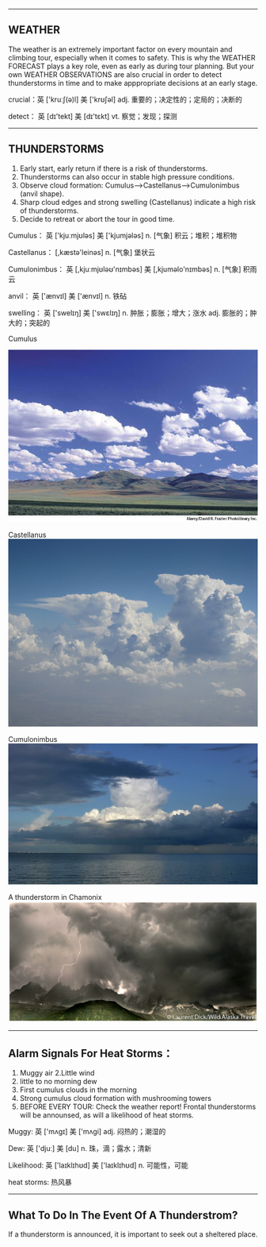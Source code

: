 --------------------------
WEATHER
--------------------------

The weather is an extremely important factor on every mountain and climbing tour, especially when it comes to safety. 
This is why the WEATHER FORECAST plays a key role, even as early as during tour planning. But your own WEATHER OBSERVATIONS 
are also crucial in order to detect thunderstorms in time and to make apppropriate decisions at an early stage.

crucial：英 ['kruːʃ(ə)l] 美 ['krʊʃəl] adj. 重要的；决定性的；定局的；决断的

detect： 英 [dɪ'tekt] 美 [dɪ'tɛkt] vt. 察觉；发现；探测

-----------------------------------------------------
THUNDERSTORMS
-----------------------------------------------------
1. Early start, early return if there is a risk of thunderstorms.
2. Thunderstorms can also occur in stable high pressure conditions.
3. Observe cloud formation: Cumulus-->Castellanus-->Cumulonimbus (anvil shape).
4. Sharp cloud edges and strong swelling (Castellanus) indicate a high risk of thunderstorms.
5. Decide to retreat or abort the tour in good time.

Cumulus： 英 ['kjuːmjʊləs] 美 ['kjumjələs] n. [气象] 积云；堆积；堆积物

Castellanus： [,kæstə'leinəs]  n. [气象] 堡状云

Cumulonimbus： 英 [,kjuːmjʊləʊ'nɪmbəs] 美 [,kjuməlo'nɪmbəs] n. [气象] 积雨云

anvil： 英 ['ænvɪl] 美 ['ænvɪl] n. 铁砧

swelling： 英 ['swelɪŋ] 美 ['swɛlɪŋ] n. 肿胀；膨胀；增大；涨水 adj. 膨胀的；肿大的；突起的


Cumulus

![](https://github.com/zzcistaken/RockGuideBook/blob/master/images/Cumulus.jpg)
    
Castellanus
![](https://github.com/zzcistaken/RockGuideBook/blob/master/images/Castellanus.jpg)
    
Cumulonimbus
![](https://github.com/zzcistaken/RockGuideBook/blob/master/images/Cumulonimbus.jpg)

A thunderstorm in Chamonix
![](https://github.com/zzcistaken/RockGuideBook/blob/master/images/Thunderstorm.jpg)


-----------------------------------------------------
Alarm Signals For Heat Storms：
-----------------------------------------------------
1. Muggy air
2.Little wind
3. little to no morning dew
4. First cumulus clouds in the morning
5. Strong cumulus cloud formation with mushrooming towers
6. BEFORE EVERY TOUR: Check the weather report! Frontal thunderstorms will be announsed, as will a likelihood of heat storms.


Muggy: 英 ['mʌgɪ] 美 ['mʌɡi] adj. 闷热的；潮湿的

Dew: 英 ['djuː] 美 [du] n. 珠，滴；露水；清新

Likelihood: 英 ['laɪklɪhʊd]  美 ['laɪklɪhʊd] n. 可能性，可能

heat storms: 热风暴


-----------------------------------------------------
What To Do In The Event Of A Thunderstrom?
-----------------------------------------------------
If a thunderstorm is announced, it is important to seek out a sheltered place.
